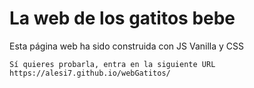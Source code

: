# La web de los gatitos bebe

Esta página web ha sido construida con JS Vanilla y CSS

    Sí quieres probarla, entra en la siguiente URL
    https://alesi7.github.io/webGatitos/